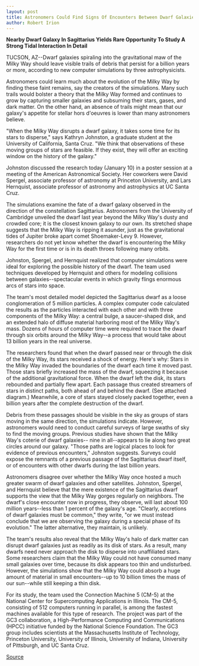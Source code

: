 ```yaml
---
layout: post
title: Astronomers Could Find Signs Of Encounters Between Dwarf Galaxies And The Milky Way, Simulations Predict
author: Robert Irion
---
```


**Nearby Dwarf Galaxy In Sagittarius Yields Rare Opportunity To Study A  Strong Tidal Interaction In Detail**

TUCSON, AZ--Dwarf galaxies spiraling into the gravitational maw of  the Milky Way should leave visible trails of debris that persist for a  billion years or more, according to new computer simulations by  three astrophysicists.

Astronomers could learn much about the evolution of the Milky  Way by finding these faint remains, say the creators of the  simulations. Many such trails would bolster a theory that the Milky  Way formed and continues to grow by capturing smaller galaxies and  subsuming their stars, gases, and dark matter. On the other hand, an  absence of trails might mean that our galaxy's appetite for stellar  hors d'oeuvres is lower than many astronomers believe.

"When the Milky Way disrupts a dwarf galaxy, it takes some  time for its stars to disperse," says Kathryn Johnston, a graduate  student at the University of California, Santa Cruz. "We think that  observations of these moving groups of stars are feasible. If they  exist, they will offer an exciting window on the history of the  galaxy."

Johnston discussed the research today (January 10) in a poster  session at a meeting of the American Astronomical Society. Her  coworkers were David Spergel, associate professor of astronomy at  Princeton University, and Lars Hernquist, associate professor of  astronomy and astrophysics at UC Santa Cruz.

The simulations examine the fate of a dwarf galaxy observed  in the direction of the constellation Sagittarius. Astronomers from  the University of Cambridge unveiled the dwarf last year beyond the  Milky Way's dusty and crowded core; it is the closest known galaxy  to our own. Its stretched shape suggests that the Milky Way is  ripping it asunder, just as the gravitational tides of Jupiter broke  apart comet Shoemaker-Levy 9. However, researchers do not yet  know whether the dwarf is encountering the Milky Way for the first  time or is in its death throes following many orbits.

Johnston, Spergel, and Hernquist realized that computer  simulations were ideal for exploring the possible history of the  dwarf. The team used techniques developed by Hernquist and others  for modeling collisions between galaxies--spectacular events in  which gravity flings enormous arcs of stars into space.

The team's most detailed model depicted the Sagittarius dwarf  as a loose conglomeration of 5 million particles. A complex  computer code calculated the results as the particles interacted  with each other and with three components of the Milky Way: a  central bulge, a saucer-shaped disk, and an extended halo of diffuse  material harboring most of the Milky Way's mass. Dozens of hours of  computer time were required to trace the dwarf through six orbits  around the Milky Way--a process that would take about 13 billion  years in the real universe.

The researchers found that when the dwarf passed near or  through the disk of the Milky Way, its stars received a shock of  energy. Here's why: Stars in the Milky Way invaded the boundaries of  the dwarf each time it moved past. Those stars briefly increased the  mass of the dwarf, squeezing it because of the additional  gravitational force. When the dwarf left the disk, its stars  rebounded and partially flew apart. Each passage thus created  streamers of stars in distinct paths, both ahead of and behind the  dwarf. (See attached diagram.) Meanwhile, a core of stars stayed  closely packed together, even a billion years after the complete  destruction of the dwarf.

Debris from these passages should be visible in the sky as  groups of stars moving in the same direction, the simulations  indicate. However, astronomers would need to conduct careful  surveys of large swaths of sky to find the moving groups. Previous  studies have shown that the Milky Way's coterie of dwarf galaxies-- nine in all--appears to lie along two great circles around our galaxy.  "Those paths are logical places to look for evidence of previous  encounters," Johnston suggests. Surveys could expose the remnants  of a previous passage of the Sagittarius dwarf itself, or of  encounters with other dwarfs during the last billion years.

Astronomers disagree over whether the Milky Way once hosted  a much greater swarm of dwarf galaxies and other satellites.  Johnston, Spergel, and Hernquist believe that the mere existence of  the Sagittarius dwarf supports the view that the Milky Way gorges  regularly on neighbors. The dwarf's close encounter now in progress,  they observe, will last about 100 million years--less than 1 percent  of the galaxy's age. "Clearly, accretions of dwarf galaxies must be  common," they write, "or we must instead conclude that we are  observing the galaxy during a special phase of its evolution." The  latter alternative, they maintain, is unlikely.

The team's results also reveal that the Milky Way's halo of  dark matter can disrupt dwarf galaxies just as readily as its disk of  stars. As a result, many dwarfs need never approach the disk to  disperse into unaffiliated stars. Some researchers claim that the  Milky Way could not have consumed many small galaxies over time,  because its disk appears too thin and undisturbed. However, the  simulations show that the Milky Way could absorb a huge amount of  material in small encounters--up to 10 billion times the mass of our  sun--while still keeping a thin disk.

For its study, the team used the Connection Machine 5 (CM-5)  at the National Center for Supercomputing Applications in Illinois.  The CM-5, consisting of 512 computers running in parallel, is among  the fastest machines available for this type of research. The project  was part of the GC3 collaboration, a High-Performance Computing  and Communications (HPCC) initiative funded by the National Science  Foundation. The GC3 group includes scientists at the Massachusetts  Institute of Technology, Princeton University, University of Illinois,  University of Indiana, University of Pittsburgh, and UC Santa Cruz.

[Source](http://www1.ucsc.edu/news_events/press_releases/archive/94-95/01-95/010595-Encounters_between_.html "Permalink to 010595-Encounters_between_")
